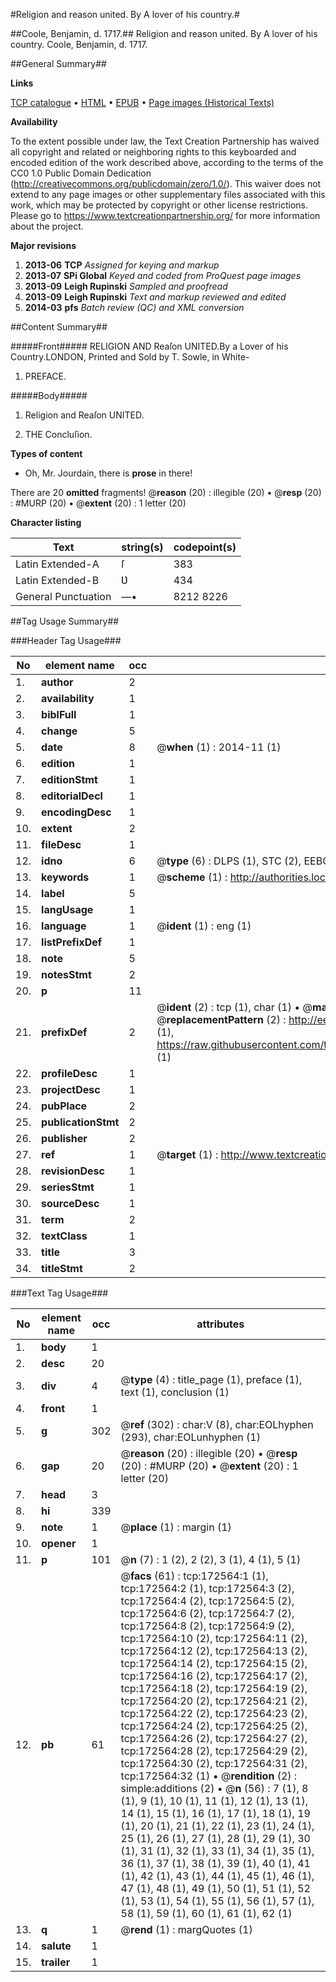 #Religion and reason united. By A lover of his country.#

##Coole, Benjamin, d. 1717.##
Religion and reason united. By A lover of his country.
Coole, Benjamin, d. 1717.

##General Summary##

**Links**

[TCP catalogue](http://www.ota.ox.ac.uk/tcp/)  • 
[HTML](http://tei.it.ox.ac.uk/tcp/Texts-HTML/free/A80/A80419.html)  • 
[EPUB](http://tei.it.ox.ac.uk/tcp/Texts-EPUB/free/A80/A80419.epub) • 
[Page images (Historical Texts)](https://historicaltexts.jisc.ac.uk/eebo-45789254e)

**Availability**

To the extent possible under law, the Text Creation Partnership has waived all copyright and related or neighboring rights to this keyboarded and encoded edition of the work described above, according to the terms of the CC0 1.0 Public Domain Dedication (http://creativecommons.org/publicdomain/zero/1.0/). This waiver does not extend to any page images or other supplementary files associated with this work, which may be protected by copyright or other license restrictions. Please go to https://www.textcreationpartnership.org/ for more information about the project.

**Major revisions**

1. __2013-06__ __TCP__ *Assigned for keying and markup*
1. __2013-07__ __SPi Global__ *Keyed and coded from ProQuest page images*
1. __2013-09__ __Leigh Rupinski__ *Sampled and proofread*
1. __2013-09__ __Leigh Rupinski__ *Text and markup reviewed and edited*
1. __2014-03__ __pfs__ *Batch review (QC) and XML conversion*

##Content Summary##

#####Front#####
RELIGION AND Reaſon UNITED.By a Lover of his Country.LONDON, Printed and Sold by T. Sowle, in White-
1. PREFACE.

#####Body#####

1. Religion and Reaſon UNITED.

1. THE Concluſion.

**Types of content**

  * Oh, Mr. Jourdain, there is **prose** in there!

There are 20 **omitted** fragments! 
 @__reason__ (20) : illegible (20)  •  @__resp__ (20) : #MURP (20)  •  @__extent__ (20) : 1 letter (20)

**Character listing**


|Text|string(s)|codepoint(s)|
|---|---|---|
|Latin Extended-A|ſ|383|
|Latin Extended-B|Ʋ|434|
|General Punctuation|—•|8212 8226|

##Tag Usage Summary##

###Header Tag Usage###

|No|element name|occ|attributes|
|---|---|---|---|
|1.|__author__|2||
|2.|__availability__|1||
|3.|__biblFull__|1||
|4.|__change__|5||
|5.|__date__|8| @__when__ (1) : 2014-11 (1)|
|6.|__edition__|1||
|7.|__editionStmt__|1||
|8.|__editorialDecl__|1||
|9.|__encodingDesc__|1||
|10.|__extent__|2||
|11.|__fileDesc__|1||
|12.|__idno__|6| @__type__ (6) : DLPS (1), STC (2), EEBO-CITATION (1), OCLC (1), VID (1)|
|13.|__keywords__|1| @__scheme__ (1) : http://authorities.loc.gov/ (1)|
|14.|__label__|5||
|15.|__langUsage__|1||
|16.|__language__|1| @__ident__ (1) : eng (1)|
|17.|__listPrefixDef__|1||
|18.|__note__|5||
|19.|__notesStmt__|2||
|20.|__p__|11||
|21.|__prefixDef__|2| @__ident__ (2) : tcp (1), char (1)  •  @__matchPattern__ (2) : ([0-9\-]+):([0-9IVX]+) (1), (.+) (1)  •  @__replacementPattern__ (2) : http://eebo.chadwyck.com/downloadtiff?vid=$1&page=$2 (1), https://raw.githubusercontent.com/textcreationpartnership/Texts/master/tcpchars.xml#$1 (1)|
|22.|__profileDesc__|1||
|23.|__projectDesc__|1||
|24.|__pubPlace__|2||
|25.|__publicationStmt__|2||
|26.|__publisher__|2||
|27.|__ref__|1| @__target__ (1) : http://www.textcreationpartnership.org/docs/. (1)|
|28.|__revisionDesc__|1||
|29.|__seriesStmt__|1||
|30.|__sourceDesc__|1||
|31.|__term__|2||
|32.|__textClass__|1||
|33.|__title__|3||
|34.|__titleStmt__|2||


###Text Tag Usage###

|No|element name|occ|attributes|
|---|---|---|---|
|1.|__body__|1||
|2.|__desc__|20||
|3.|__div__|4| @__type__ (4) : title_page (1), preface (1), text (1), conclusion (1)|
|4.|__front__|1||
|5.|__g__|302| @__ref__ (302) : char:V (8), char:EOLhyphen (293), char:EOLunhyphen (1)|
|6.|__gap__|20| @__reason__ (20) : illegible (20)  •  @__resp__ (20) : #MURP (20)  •  @__extent__ (20) : 1 letter (20)|
|7.|__head__|3||
|8.|__hi__|339||
|9.|__note__|1| @__place__ (1) : margin (1)|
|10.|__opener__|1||
|11.|__p__|101| @__n__ (7) : 1 (2), 2 (2), 3 (1), 4 (1), 5 (1)|
|12.|__pb__|61| @__facs__ (61) : tcp:172564:1 (1), tcp:172564:2 (1), tcp:172564:3 (2), tcp:172564:4 (2), tcp:172564:5 (2), tcp:172564:6 (2), tcp:172564:7 (2), tcp:172564:8 (2), tcp:172564:9 (2), tcp:172564:10 (2), tcp:172564:11 (2), tcp:172564:12 (2), tcp:172564:13 (2), tcp:172564:14 (2), tcp:172564:15 (2), tcp:172564:16 (2), tcp:172564:17 (2), tcp:172564:18 (2), tcp:172564:19 (2), tcp:172564:20 (2), tcp:172564:21 (2), tcp:172564:22 (2), tcp:172564:23 (2), tcp:172564:24 (2), tcp:172564:25 (2), tcp:172564:26 (2), tcp:172564:27 (2), tcp:172564:28 (2), tcp:172564:29 (2), tcp:172564:30 (2), tcp:172564:31 (2), tcp:172564:32 (1)  •  @__rendition__ (2) : simple:additions (2)  •  @__n__ (56) : 7 (1), 8 (1), 9 (1), 10 (1), 11 (1), 12 (1), 13 (1), 14 (1), 15 (1), 16 (1), 17 (1), 18 (1), 19 (1), 20 (1), 21 (1), 22 (1), 23 (1), 24 (1), 25 (1), 26 (1), 27 (1), 28 (1), 29 (1), 30 (1), 31 (1), 32 (1), 33 (1), 34 (1), 35 (1), 36 (1), 37 (1), 38 (1), 39 (1), 40 (1), 41 (1), 42 (1), 43 (1), 44 (1), 45 (1), 46 (1), 47 (1), 48 (1), 49 (1), 50 (1), 51 (1), 52 (1), 53 (1), 54 (1), 55 (1), 56 (1), 57 (1), 58 (1), 59 (1), 60 (1), 61 (1), 62 (1)|
|13.|__q__|1| @__rend__ (1) : margQuotes (1)|
|14.|__salute__|1||
|15.|__trailer__|1||
